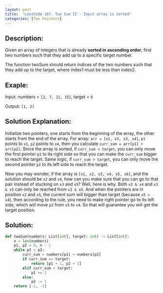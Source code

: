 ```yaml
---
layout: post
title:  "LeetCode 167. Two Sum II - Input array is sorted"
categories: [Two Pointers]
---
```

## Description: 
Given an array of integers that is already **sorted in ascending order**, find two numbers such that they add up to a specific target number.

The function twoSum should return indices of the two numbers such that they add up to the target, where index1 must be less than index2.

## Exaple:
Input: numbers = `[2, 7, 11, 15]`, target = `9`

Output: `[1, 2]`

## Solution Explanation:
Initialize two pointers, one starts from the beginning of the array, the other starts from the end of the array. For array: `arr = [x1, x2, x3, x4]`, `p1` points to `x1`, `p2` points to `x4`, then you calculate `curr_sum = arr[p1] + arr[p2]`. Since the array is sorted, if `curr_sum < target`, you can only move the first pointer `p1` to its right side so that you can make the `curr_sum` bigger to reach the target. Same logic, if `curr_sum > target`, you can only move the second pointer `p2` to its left side to reach the target.

Now you may wonder, if the array is `[x1, x2, x3, x4, x5, x6]`, and the solution should be `x2` and `x4`, how can you make sure that you can go to that pair instead of stucking on `x3` and `x5`? Well, here is why. Both `x2 & x4` and `x3 & x5` can only be reached from `x2 & x5`. And when the pointers are in position `x2` and `x5`, the current sum will bigger than target (because `x5 > x4`), then according to the rule, you need to make right pointer go to its left side, which will move `p2` from `x5` to `x4`. So that will guarantee you will get the target position.

## Solution:
```python
def twoSum(numbers: List[int], target: int) -> List[int]:
    n = len(numbers)
    p1, p2 = 0, n - 1
    while p1 < p2:
        curr_sum = numbers[p1] + numbers[p2]
        if curr_sum == target:
            return [p1 + 1, p2 + 1]
        elif curr_sum < target:
            p1 += 1
        else:
            p2 -= 1
    return [-1, -1]
```

